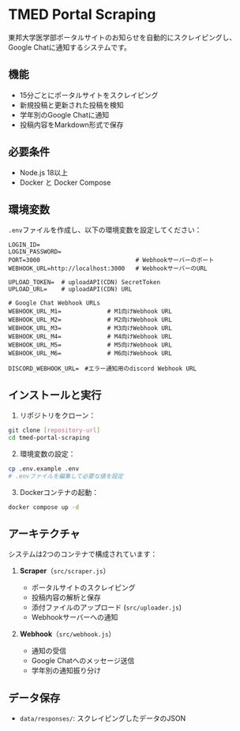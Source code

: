 # TMED Portal Scraping

東邦大学医学部ポータルサイトのお知らせを自動的にスクレイピングし、Google Chatに通知するシステムです。

## 機能

- 15分ごとにポータルサイトをスクレイピング
- 新規投稿と更新された投稿を検知
- 学年別のGoogle Chatに通知
- 投稿内容をMarkdown形式で保存

## 必要条件

- Node.js 18以上
- Docker と Docker Compose

## 環境変数

`.env`ファイルを作成し、以下の環境変数を設定してください：

```env
LOGIN_ID=
LOGIN_PASSWORD=
PORT=3000                           # Webhookサーバーのポート
WEBHOOK_URL=http://localhost:3000   # WebhookサーバーのURL

UPLOAD_TOKEN=  # uploadAPI(CDN) SecretToken
UPLOAD_URL=    # uploadAPI(CDN) URL

# Google Chat Webhook URLs
WEBHOOK_URL_M1=             # M1向けWebhook URL
WEBHOOK_URL_M2=             # M2向けWebhook URL
WEBHOOK_URL_M3=             # M3向けWebhook URL
WEBHOOK_URL_M4=             # M4向けWebhook URL
WEBHOOK_URL_M5=             # M5向けWebhook URL
WEBHOOK_URL_M6=             # M6向けWebhook URL

DISCORD_WEBHOOK_URL=　#エラー通知用のdiscord Webhook URL
```

## インストールと実行

1. リポジトリをクローン：
```bash
git clone [repository-url]
cd tmed-portal-scraping
```

2. 環境変数の設定：
```bash
cp .env.example .env
# .envファイルを編集して必要な値を設定
```

3. Dockerコンテナの起動：
```bash
docker compose up -d
```

## アーキテクチャ

システムは2つのコンテナで構成されています：

1. **Scraper**（`src/scraper.js`）
   - ポータルサイトのスクレイピング
   - 投稿内容の解析と保存
   - 添付ファイルのアップロード (`src/uploader.js`)
   - Webhookサーバーへの通知

2. **Webhook**（`src/webhook.js`）
   - 通知の受信
   - Google Chatへのメッセージ送信
   - 学年別の通知振り分け

## データ保存

- `data/responses/`: スクレイピングしたデータのJSON
